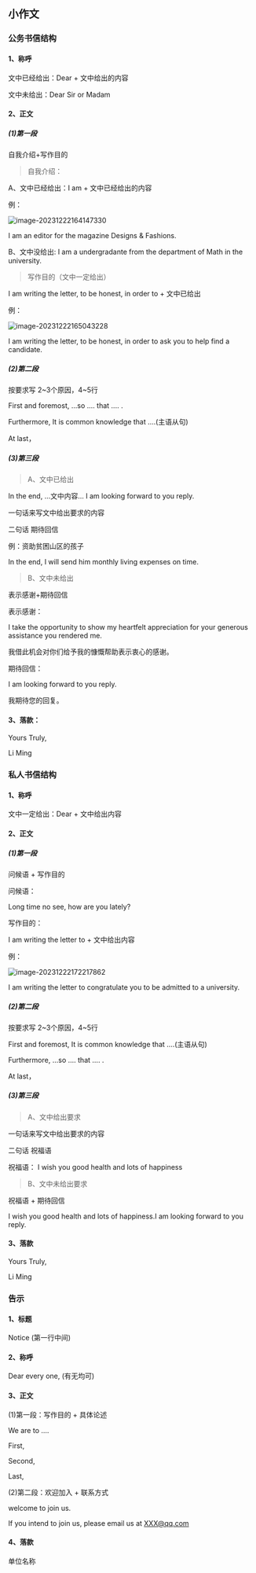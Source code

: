 ## 小作文

### 公务书信结构

#### 1、称呼

文中已经给出：Dear + 文中给出的内容

文中未给出：Dear Sir or Madam

#### 2、正文

##### (1)第一段

自我介绍+写作目的

> 自我介绍：

A、文中已经给出：I am + 文中已经给出的内容

例：

![image-20231222164147330](https://img2023.cnblogs.com/blog/2213660/202312/2213660-20231222164148309-521248929.png)

I am an editor for the magazine Designs & Fashions.

B、文中没给出: I am a undergradante from the department of Math in the university.

> 写作目的（文中一定给出）

I am writing the letter, to be honest, in order to + 文中已给出

例：

![image-20231222165043228](https://img2023.cnblogs.com/blog/2213660/202312/2213660-20231222165044058-1011708202.png)

I am writing the letter, to be honest, in order to ask you to help find a candidate.

##### (2)第二段

按要求写 2~3个原因，4~5行

First and foremost, ...so .... that .... .

Furthermore, It is common knowledge that ....(主语从句)

At last，

##### (3)第三段

> A、文中已给出

In the end, ...文中内容... I am looking forward to you reply.

一句话来写文中给出要求的内容

二句话 期待回信

例：资助贫困山区的孩子

In the end, I will send him monthly living expenses on time.

> B、文中未给出

表示感谢+期待回信

表示感谢：

I take the opportunity to show my heartfelt appreciation for your generous assistance you rendered me.

我借此机会对你们给予我的慷慨帮助表示衷心的感谢。

期待回信：

I am looking forward to you reply.

我期待您的回复。

#### 3、落款：

Yours Truly,

Li Ming



### 私人书信结构

#### 1、称呼

文中一定给出：Dear + 文中给出内容

#### 2、正文

##### (1)第一段

问候语 + 写作目的

问候语：

Long time no see, how are you lately?

写作目的：

I am writing the letter to + 文中给出内容

例：

![image-20231222172217862](https://img2023.cnblogs.com/blog/2213660/202312/2213660-20231222172218819-581315900.png)

I am writing the letter to congratulate you to be admitted to a university.

##### (2)第二段

按要求写 2~3个原因，4~5行

First and foremost, It is common knowledge that ....(主语从句)

Furthermore, ...so .... that .... .

At last，

##### (3)第三段

> A、文中给出要求

一句话来写文中给出要求的内容

二句话 祝福语

祝福语： I wish you good health and lots of happiness

> B、文中未给出要求

祝福语 + 期待回信

I wish you good health and lots of happiness.I am looking forward to you reply.

#### 3、落款

Yours Truly,

Li Ming



### 告示

#### 1、标题

Notice  (第一行中间)

#### 2、称呼

Dear every one, (有无均可)

#### 3、正文

(1)第一段：写作目的 + 具体论述

We are to ....

First,

Second,

Last,

(2)第二段：欢迎加入 + 联系方式

welcome to join us.

If you intend to join us, please email us at XXX@qq.com

#### 4、落款

单位名称